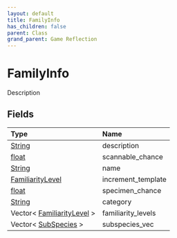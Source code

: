 ```yaml
---
layout: default
title: FamilyInfo
has_children: false
parent: Class
grand_parent: Game Reflection
---
```

# FamilyInfo
Description 

## Fields

| Type | Name |
|:----------|:--------------|
| [String](/riftbreaker-wiki/docs/game-reflection/components/string/) | description |
| [float](/riftbreaker-wiki/docs/game-reflection/components/float/) | scannable_chance |
| [String](/riftbreaker-wiki/docs/game-reflection/components/string/) | name |
| [FamiliarityLevel](/riftbreaker-wiki/docs/game-reflection/classes/familiarity_level/) | increment_template |
| [float](/riftbreaker-wiki/docs/game-reflection/components/float/) | specimen_chance |
| [String](/riftbreaker-wiki/docs/game-reflection/components/string/) | category |
| Vector< [FamiliarityLevel](/riftbreaker-wiki/docs/game-reflection/classes/familiarity_level/) > | familiarity_levels |
| Vector< [SubSpecies](/riftbreaker-wiki/docs/game-reflection/classes/sub_species/) > | subspecies_vec |

